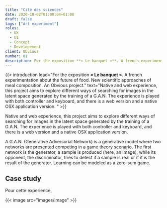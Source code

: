 ```yaml
---
title: "Cité des sciences"
date: 2020-10-02T01:00:04+01:00
draft: false
tags: ["Art experiment"]
roles:
  - UX
  - UI
  - Concept
  - Developement
client: Obvious
number: 01
description: For the exposition **« Le banquet »**. A french experimentation about the future of food. New scientific approaches of meal composition. An Obvious project.
---
```


{{< introduction lead="For the exposition **« Le banquet »**. A french experimentation about the future of food. New scientific approaches of meal composition. An Obvious project." text="Native and web experience, this project aims to explore different ways of searching for images in the latent space generated by the training of a G.A.N. The experience is played with both controller and keyboard, and there is a web version and a native OSX application version. "  >}}

<!-- {{< leading text="For the exposition **« Le banquet »**. A french experimentation about the future of food. New scientific approaches of meal composition. An Obvious project." >}} -->

Native and web experience, this project aims to explore different ways of searching for images in the latent space generated by the training of a G.A.N.
The experience is played with both controller and keyboard, and there is a web version and a native OSX application version.

A G.A.N. (Generative Adversorial Network) is a generative model where two networks are presented competing in a game theory scenario. The first network is the generator, a sample is produced (here, an image), while its opponent, the discriminator, tries to detect if a sample is real or if it is the result of the generator. Learning can be modeled as a zero-sum game.

## Case study

Pour cette experience,

{{< image src="images/image" >}}
